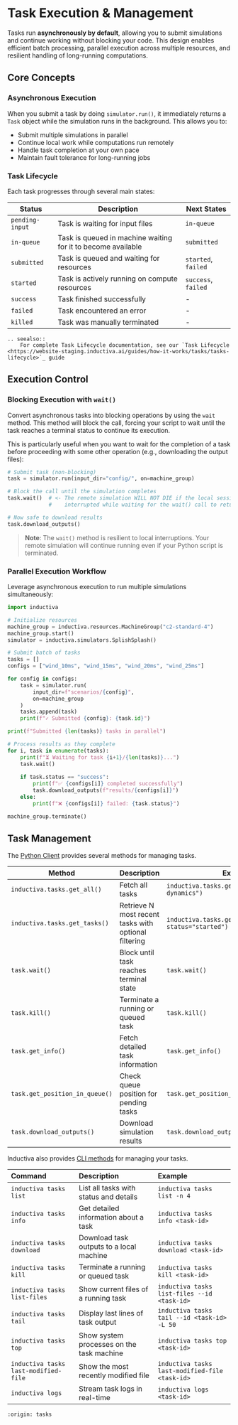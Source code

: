 # Task Execution & Management

Tasks run **asynchronously by default**, allowing you to submit simulations and continue working without blocking your code. This design enables efficient batch processing, parallel execution across multiple resources, and resilient handling of long-running computations.

## Core Concepts

### Asynchronous Execution
When you submit a task by doing `simulator.run()`, it immediately returns a `Task` object while the simulation runs in the background. This allows you to:

- Submit multiple simulations in parallel
- Continue local work while computations run remotely
- Handle task completion at your own pace
- Maintain fault tolerance for long-running jobs

### Task Lifecycle
Each task progresses through several main states:

| Status | Description | Next States |
|--------|-------------|-------------|
| `pending-input` | Task is waiting for input files | `in-queue` |
| `in-queue` | Task is queued in machine waiting for it to become available | `submitted` |
| `submitted` | Task is queued and waiting for resources | `started`, `failed` |
| `started` | Task is actively running on compute resources | `success`, `failed` |
| `success` | Task finished successfully | - |
| `failed` | Task encountered an error | - |
| `killed` | Task was manually terminated | - |

````{eval-rst}
.. seealso::
    For complete Task Lifecycle documentation, see our `Task Lifecycle <https://website-staging.inductiva.ai/guides/how-it-works/tasks/tasks-lifecycle>`_ guide
````

## Execution Control

### Blocking Execution with `wait()`

Convert asynchronous tasks into blocking operations by using the `wait` method. This method will block the call, forcing your script to wait until the task reaches a terminal status to continue its execution.

This is particularly useful when you want to wait for the completion of a task before proceeding with some other operation (e.g., downloading the output files):

```python
# Submit task (non-blocking)
task = simulator.run(input_dir="config/", on=machine_group)

# Block the call until the simulation completes
task.wait()  # <- The remote simulation WILL NOT DIE if the local session is
             #    interrupted while waiting for the wait() call to return

# Now safe to download results
task.download_outputs()
```

> **Note**: The `wait()` method is resilient to local interruptions. Your remote simulation will continue running even if your Python script is terminated.

### Parallel Execution Workflow

Leverage asynchronous execution to run multiple simulations simultaneously:

```python
import inductiva

# Initialize resources
machine_group = inductiva.resources.MachineGroup("c2-standard-4")
machine_group.start()
simulator = inductiva.simulators.SplishSplash()

# Submit batch of tasks
tasks = []
configs = ["wind_10ms", "wind_15ms", "wind_20ms", "wind_25ms"]

for config in configs:
    task = simulator.run(
        input_dir=f"scenarios/{config}",
        on=machine_group
    )
    tasks.append(task)
    print(f"✓ Submitted {config}: {task.id}")

print(f"Submitted {len(tasks)} tasks in parallel")

# Process results as they complete
for i, task in enumerate(tasks):
    print(f"⏳ Waiting for task {i+1}/{len(tasks)}...")
    task.wait()
    
    if task.status == "success":
        print(f"✅ {configs[i]} completed successfully")
        task.download_outputs(f"results/{configs[i]}")
    else:
        print(f"❌ {configs[i]} failed: {task.status}")

machine_group.terminate()
```

## Task Management

The [Python Client](https://inductiva.ai/guides/api-functions/api/inductiva.tasks) provides several methods for managing tasks.

| Method | Description | Example |
|--------|-------------|---------|
| `inductiva.tasks.get_all()` | Fetch all tasks | `inductiva.tasks.get_all(project="fluid-dynamics")` |
| `inductiva.tasks.get_tasks()` | Retrieve N most recent tasks with optional filtering | `inductiva.tasks.get_tasks(last_n=5, status="started")` |
| `task.wait()` | Block until task reaches terminal state | `task.wait()` |
| `task.kill()` | Terminate a running or queued task | `task.kill()` |
| `task.get_info()` | Fetch detailed task information | `task.get_info()` |
| `task.get_position_in_queue()` | Check queue position for pending tasks | `task.get_position_in_queue()` |
| `task.download_outputs()` | Download simulation results | `task.download_outputs("./results")` |

Inductiva also provides [CLI methods](https://inductiva.ai/guides/api-functions/cli/tasks) for managing your tasks.

| Command | Description | Example |
| :--- | :--- | :--- |
| `inductiva tasks list` | List all tasks with status and details | `inductiva tasks list -n 4` |
| `inductiva tasks info` | Get detailed information about a task | `inductiva tasks info <task-id>` |
| `inductiva tasks download` | Download task outputs to a local machine | `inductiva tasks download <task-id>` |
| `inductiva tasks kill` | Terminate a running or queued task | `inductiva tasks kill <task-id>` |
| `inductiva tasks list-files` | Show current files of a running task | `inductiva tasks list-files --id <task-id>` |
| `inductiva tasks tail` | Display last lines of task output | `inductiva tasks tail --id <task-id> -L 50` |
| `inductiva tasks top` | Show system processes on the task machine | `inductiva tasks top <task-id>` |
| `inductiva tasks last-modified-file` | Show the most recently modified file | `inductiva tasks last-modified-file <task-id>` |
| `inductiva logs` | Stream task logs in real-time | `inductiva logs <task-id>` |

```{banner_small}
:origin: tasks
```